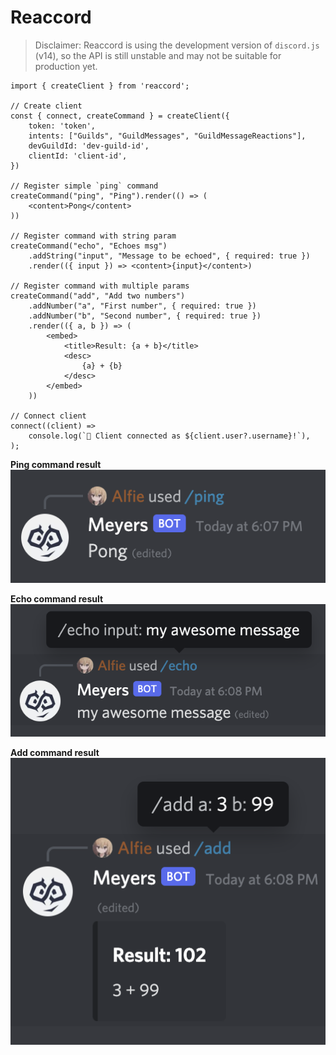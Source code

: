 # Reaccord

> Disclaimer: Reaccord is using the development version of `discord.js` (v14), so the API is still unstable and may not be suitable for production yet.

```tsx
import { createClient } from 'reaccord';

// Create client
const { connect, createCommand } = createClient({
    token: 'token',
    intents: ["Guilds", "GuildMessages", "GuildMessageReactions"],
    devGuildId: 'dev-guild-id',
    clientId: 'client-id',
})

// Register simple `ping` command
createCommand("ping", "Ping").render(() => (
    <content>Pong</content>
))

// Register command with string param
createCommand("echo", "Echoes msg")
    .addString("input", "Message to be echoed", { required: true })
    .render(({ input }) => <content>{input}</content>)

// Register command with multiple params
createCommand("add", "Add two numbers")
    .addNumber("a", "First number", { required: true })
    .addNumber("b", "Second number", { required: true })
    .render(({ a, b }) => (
        <embed>
            <title>Result: {a + b}</title>
            <desc>
                {a} + {b}
            </desc>
        </embed>
    ))

// Connect client
connect((client) =>
    console.log(`🚀 Client connected as ${client.user?.username}!`),
);
```

**Ping command result**
![Ping Command](./assets/images/command_ping.png)

**Echo command result**
![Echo Command](./assets/images/command_echo.png)

**Add command result**
![Add Command](./assets/images/command_add.png)